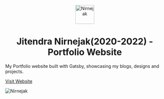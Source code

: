 <p align="center">
  <a href="https://nirnejak.com">
    <img alt="Nirnejak" src="https://github.com/nirnejak/nirnejak-website-2020/blob/master/src/images/logo.png?raw=true" width="60" />
  </a>
</p>
<h1 align="center">
  Jitendra Nirnejak(2020-2022) - Portfolio Website
</h1>

My Portfolio website built with Gatsby, showcasing my blogs, designs and projects.

[Visit Website](https://nirnejak.com/)

<img alt="Nirnejak" src="https://raw.githubusercontent.com/nirnejak/nirnejak-website-2020/master/static/sitecover.png" />
